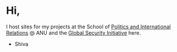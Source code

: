 # Hi,
I host sites for my projects at the School of [Politics and International Relations](https://politicsir.cass.anu.edu.au/) @ ANU and the [Global Security Initiative](https://www.globsecint.org/) here. 

- Shiva 
